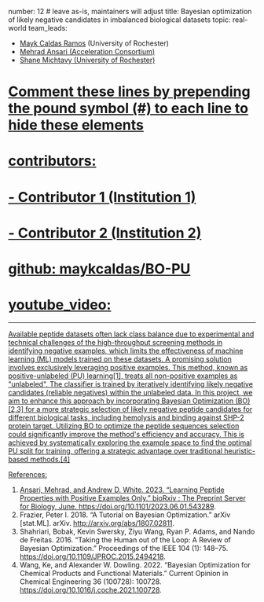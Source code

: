 number: 12 # leave as-is, maintainers will adjust
title: Bayesian optimization of likely negative candidates in imbalanced biological datasets
topic: real-world
team_leads:
  - <a href="https://github.com/maykcaldas">Mayk Caldas Ramos</a> (University of Rochester)
  - <a href="https://github.com/mehradans92">Mehrad Ansari (Acceleration Consortium)
  - <a href="https://github.com/smichtavy"> Shane Michtavy (University of Rochester)

# Comment these lines by prepending the pound symbol (#) to each line to hide these elements
# contributors:
#   - Contributor 1 (Institution 1)
#   - Contributor 2 (Institution 2)

# github: maykcaldas/BO-PU
# youtube_video: <your-video-id>

---

Available peptide datasets often lack class balance due to experimental and technical challenges of the high-throughput screening methods in identifying negative examples, which limits the effectiveness of machine learning (ML) models trained on these datasets. A promising solution involves exclusively leveraging positive examples. This method, known as positive-unlabeled (PU) learning[1], treats all non-positive examples as "unlabeled". The classifier is trained by iteratively identifying likely negative candidates (reliable negatives) within the unlabeled data. In this project, we aim to enhance this approach by incorporating Bayesian Optimization (BO)[2,3] for a more strategic selection of likely negative peptide candidates for different biological tasks, including hemolysis and binding against SHP-2 protein target. Utilizing BO to optimize the peptide sequences selection could significantly improve the method's efficiency and accuracy. This is achieved by systematically exploring the example space to find the optimal PU split for training, offering a strategic advantage over traditional heuristic-based methods.[4]

References:
1. Ansari, Mehrad, and Andrew D. White. 2023. “Learning Peptide Properties with Positive Examples Only.” bioRxiv : The Preprint Server for Biology, June. https://doi.org/10.1101/2023.06.01.543289.
2. Frazier, Peter I. 2018. “A Tutorial on Bayesian Optimization.” arXiv [stat.ML]. arXiv. http://arxiv.org/abs/1807.02811.
3. Shahriari, Bobak, Kevin Swersky, Ziyu Wang, Ryan P. Adams, and Nando de Freitas. 2016. “Taking the Human out of the Loop: A Review of Bayesian Optimization.” Proceedings of the IEEE 104 (1): 148–75. https://doi.org/10.1109/JPROC.2015.2494218.
4. Wang, Ke, and Alexander W. Dowling. 2022. “Bayesian Optimization for Chemical Products and Functional Materials.” Current Opinion in Chemical Engineering 36 (100728): 100728. https://doi.org/10.1016/j.coche.2021.100728.
